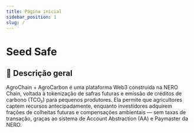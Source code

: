 ```yaml
---
title: Página inicial
sidebar_position: 1
slug: /
---
```


# Seed Safe

## 🔎 Descrição geral
AgroChain + AgroCarbon é uma plataforma Web3 construída na NERO Chain, voltada à tokenização de safras futuras e emissão de créditos de carbono (TCO₂) para pequenos produtores. Ela permite que agricultores captem recursos antecipadamente, enquanto investidores adquirem frações de colheitas futuras e compensações ambientais — sem taxas de transação, graças ao sistema de Account Abstraction (AA) e Paymaster da NERO.
